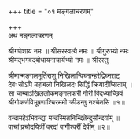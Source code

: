 +++
title = "०१ मङ्गलाचरणम्"

+++    
अथ मङ्गलाचरणम्

श्रीगणेशाय नमः ॥ श्रीसरस्वत्यै नमः ॥ श्रीगुरुभ्यो नमः  
श्रीमद्भगवद्बोधायनाचार्येभ्यो नमः ॥ श्रीरस्तु  


श्रीमान्मङ्गलमूर्तिराशु निखिलान्विघ्नान्हरेद्विघ्नराट्  
देवः सोऽपि महाबलो निखिलदः सिद्धिं क्रियादीप्सिताम् ।   
सा चाम्बाऽखिललोकमङ्गलकरी गौरी विदध्याच्छिवं  
श्रीगोकर्णविभूषणाश्चिरममी क्रीडन्तु नश्चेतसि ॥१॥ 

वन्दामहेऽभिवन्द्यां मन्दस्मितनिन्दितेन्दुसौन्दर्याम् ॥   
वाचां प्रचोदयित्रीं वरदां वागीश्वरीं देवीम् ॥२॥ 


